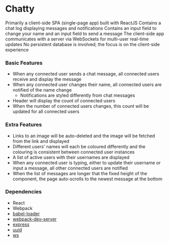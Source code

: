 Chatty
=====================

Primarily a client-side SPA (single-page app) built with ReactJS
Contains a chat log displaying messages and notifications
Contains an input field to change your name and an input field to send a message
The client-side app communicates with a server via WebSockets for multi-user real-time updates
No persistent database is involved; the focus is on the client-side experience

### Basic Features

* When any connected user sends a chat message, all connected users receive and display the message
* When any connected user changes their name, all connected users are notified of the name change
    * Notifications are styled differently from chat messages
* Header will display the count of connected users
* When the number of connected users changes, this count will be updated for all connected users

### Extra Features

* Links to an image will be auto-deleted and the image will be fetched from the link and displayed
* Different users' names will each be coloured differently and the colouring is consistent between connected user instances
* A list of active users with their usernames are displayed
* When any connected user is typing, either to update their username or input a message, all other connected users are notified
* When the list of messages are longer that the fixed height of the component, the page auto-scrolls to the newest message at the bottom

### Dependencies

* React
* Webpack
* [babel-loader](https://github.com/babel/babel-loader)
* [webpack-dev-server](https://github.com/webpack/webpack-dev-server)
* [express](https://github.com/expressjs/express)
* [uuid](https://github.com/kelektiv/node-uuid)
* [ws](https://github.com/websockets/ws)